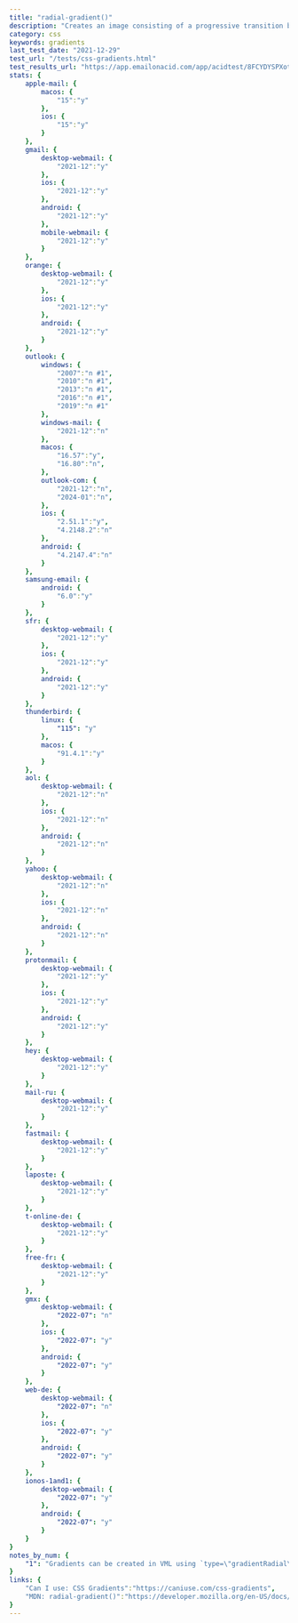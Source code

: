 ```yaml
---
title: "radial-gradient()"
description: "Creates an image consisting of a progressive transition between two or more colors that radiate from an origin."
category: css
keywords: gradients
last_test_date: "2021-12-29"
test_url: "/tests/css-gradients.html"
test_results_url: "https://app.emailonacid.com/app/acidtest/8FCYDYSPXot6jquGzeiqGsfoeCU4tvCeRpnVG0z6luNLr/list"
stats: {
    apple-mail: {
        macos: {
            "15":"y"
        },
        ios: {
            "15":"y"
        }
    },
    gmail: {
        desktop-webmail: {
            "2021-12":"y"
        },
        ios: {
            "2021-12":"y"
        },
        android: {
            "2021-12":"y"
        },
        mobile-webmail: {
            "2021-12":"y"
        }
    },
    orange: {
        desktop-webmail: {
            "2021-12":"y"
        },
        ios: {
            "2021-12":"y"
        },
        android: {
            "2021-12":"y"
        }
    },
    outlook: {
        windows: {
            "2007":"n #1",
            "2010":"n #1",
            "2013":"n #1",
            "2016":"n #1",
            "2019":"n #1"
        },
        windows-mail: {
            "2021-12":"n"
        },
        macos: {
            "16.57":"y",
            "16.80":"n",
        },
        outlook-com: {
            "2021-12":"n",
            "2024-01":"n",
        },
        ios: {
            "2.51.1":"y",
            "4.2148.2":"n"
        },
        android: {
            "4.2147.4":"n"
        }
    },
    samsung-email: {
        android: {
            "6.0":"y"
        }
    },
    sfr: {
        desktop-webmail: {
            "2021-12":"y"
        },
        ios: {
            "2021-12":"y"
        },
        android: {
            "2021-12":"y"
        }
    },
    thunderbird: {
        linux: {
            "115": "y"
        },
        macos: {
            "91.4.1":"y"
        }
    },
    aol: {
        desktop-webmail: {
            "2021-12":"n"
        },
        ios: {
            "2021-12":"n"
        },
        android: {
            "2021-12":"n"
        }
    },
    yahoo: {
        desktop-webmail: {
            "2021-12":"n"
        },
        ios: {
            "2021-12":"n"
        },
        android: {
            "2021-12":"n"
        }
    },
    protonmail: {
        desktop-webmail: {
            "2021-12":"y"
        },
        ios: {
            "2021-12":"y"
        },
        android: {
            "2021-12":"y"
        }
    },
    hey: {
        desktop-webmail: {
            "2021-12":"y"
        }
    },
    mail-ru: {
        desktop-webmail: {
            "2021-12":"y"
        }
    },
    fastmail: {
        desktop-webmail: {
            "2021-12":"y"
        }
    },
    laposte: {
        desktop-webmail: {
            "2021-12":"y"
        }
    },
    t-online-de: {
        desktop-webmail: {
            "2021-12":"y"
        }
    },
    free-fr: {
        desktop-webmail: {
            "2021-12":"y"
        }
    },
    gmx: {
        desktop-webmail: {
            "2022-07": "n"
        },
        ios: {
            "2022-07": "y"
        },
        android: {
            "2022-07": "y"
        }
    },
    web-de: {
        desktop-webmail: {
            "2022-07": "n"
        },
        ios: {
            "2022-07": "y"
        },
        android: {
            "2022-07": "y"
        }
    },
    ionos-1and1: {
        desktop-webmail: {
            "2022-07": "y"
        },
        android: {
            "2022-07": "y"
        }
    }
}
notes_by_num: {
    "1": "Gradients can be created in VML using `type=\"gradientRadial\"` on a `<v:fill>`. See [VML documentation](https://docs.microsoft.com/en-us/windows/win32/vml/web-workshop---how-to-use-vml-on-web-pages-----fill--element#gradient-fill)."
}
links: {
    "Can I use: CSS Gradients":"https://caniuse.com/css-gradients",
    "MDN: radial-gradient()":"https://developer.mozilla.org/en-US/docs/Web/CSS/gradient/radial-gradient()"
}
---
```

